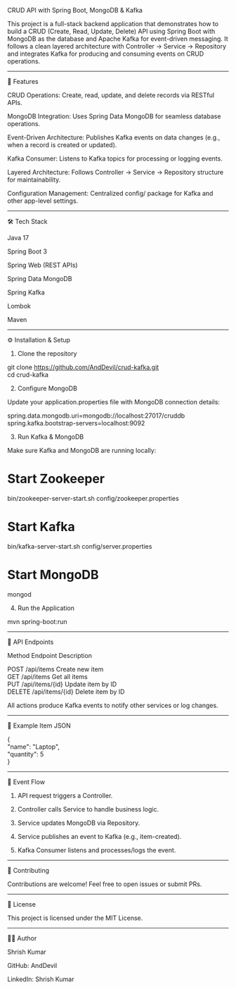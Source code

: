 CRUD API with Spring Boot, MongoDB & Kafka

This project is a full-stack backend application that demonstrates how to build a CRUD (Create, Read, Update, Delete) API using Spring Boot with MongoDB as the database and Apache Kafka for event-driven messaging.
It follows a clean layered architecture with Controller → Service → Repository and integrates Kafka for producing and consuming events on CRUD operations.


---

🚀 Features

CRUD Operations: Create, read, update, and delete records via RESTful APIs.

MongoDB Integration: Uses Spring Data MongoDB for seamless database operations.

Event-Driven Architecture: Publishes Kafka events on data changes (e.g., when a record is created or updated).

Kafka Consumer: Listens to Kafka topics for processing or logging events.

Layered Architecture: Follows Controller → Service → Repository structure for maintainability.

Configuration Management: Centralized config/ package for Kafka and other app-level settings.



---

🛠 Tech Stack

Java 17

Spring Boot 3

Spring Web (REST APIs)

Spring Data MongoDB

Spring Kafka

Lombok

Maven



---

⚙️ Installation & Setup

1. Clone the repository

git clone https://github.com/AndDevil/crud-kafka.git  
cd crud-kafka  
  
2. Configure MongoDB  
  
Update your application.properties file with MongoDB connection details:  
  
spring.data.mongodb.uri=mongodb://localhost:27017/cruddb  
spring.kafka.bootstrap-servers=localhost:9092  
  
3. Run Kafka & MongoDB  
  
Make sure Kafka and MongoDB are running locally:  
  
# Start Zookeeper  
bin/zookeeper-server-start.sh config/zookeeper.properties  
  
# Start Kafka  
bin/kafka-server-start.sh config/server.properties  
  
# Start MongoDB  
mongod  
  
4. Run the Application  
  
mvn spring-boot:run  
  
  
---  
  
📡 API Endpoints  
  
Method	Endpoint	Description  
  
POST	/api/items	Create new item  
GET	/api/items	Get all items  
PUT	/api/items/{id}	Update item by ID  
DELETE	/api/items/{id}	Delete item by ID  
  
  
All actions produce Kafka events to notify other services or log changes.  
  
  
---  
  
📝 Example Item JSON  
  
{  
  "name": "Laptop",  
  "quantity": 5  
}  
  
  
---  
  
🔔 Event Flow  
  
1. API request triggers a Controller.  
  
  
2. Controller calls Service to handle business logic.  
  
  
3. Service updates MongoDB via Repository.  
  
  
4. Service publishes an event to Kafka (e.g., item-created).  
  
  
5. Kafka Consumer listens and processes/logs the event.  
  
  
  
  
---  
  
🤝 Contributing  
  
Contributions are welcome! Feel free to open issues or submit PRs.  
  
  
---  
  
📄 License  
  
This project is licensed under the MIT License.



---

👨‍💻 Author

Shrish Kumar

GitHub: AndDevil

LinkedIn: Shrish Kumar
